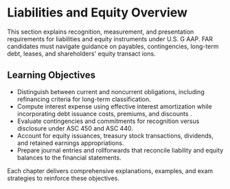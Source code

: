 # Liabilities and Equity Overview

This section explains recognition, measurement, and presentation requirements for liabilities and equity instruments under U.S. G
AAP. FAR candidates must navigate guidance on payables, contingencies, long-term debt, leases, and shareholders' equity transact
ions.

## Learning Objectives

- Distinguish between current and noncurrent obligations, including refinancing criteria for long-term classification.
- Compute interest expense using effective interest amortization while incorporating debt issuance costs, premiums, and discounts
.
- Evaluate contingencies and commitments for recognition versus disclosure under ASC 450 and ASC 440.
- Account for equity issuances, treasury stock transactions, dividends, and retained earnings appropriations.
- Prepare journal entries and rollforwards that reconcile liability and equity balances to the financial statements.

Each chapter delivers comprehensive explanations, examples, and exam strategies to reinforce these objectives.
